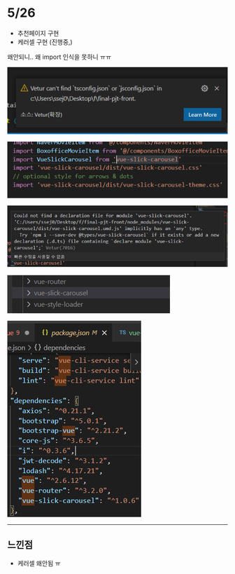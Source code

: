 # 5/26

- 추천페이지 구현
- 케러셀 구현 (진행중,)

왜안되니.. 왜 import 인식을 못하니 ㅠㅠ

![image-20210527134039958](0526.assets/image-20210527134039958.png)



![image-20210527134053616](0526.assets/image-20210527134053616.png)



![image-20210527134105650](0526.assets/image-20210527134105650.png)



![image-20210527134116471](0526.assets/image-20210527134116471.png)



![image-20210527134127760](0526.assets/image-20210527134127760.png)

----

## 느낀점

- 케러셀 왜안됨 ㅠ